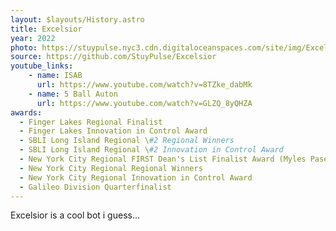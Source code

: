 ```yaml
---
layout: $layouts/History.astro
title: Excelsior
year: 2022
photo: https://stuypulse.nyc3.cdn.digitaloceanspaces.com/site/img/Excelsior.JPG
source: https://github.com/StuyPulse/Excelsior 
youtube_links: 
    - name: ISAB
      url: https://www.youtube.com/watch?v=8TZke_dabMk
    - name: 5 Ball Auton
      url: https://www.youtube.com/watch?v=GLZQ_8yQHZA
awards:
  - Finger Lakes Regional Finalist
  - Finger Lakes Innovation in Control Award
  - SBLI Long Island Regional \#2 Regional Winners
  - SBLI Long Island Regional \#2 Innovation in Control Award
  - New York City Regional FIRST Dean's List Finalist Award (Myles Pasetsky)
  - New York City Regional Regional Winners
  - New York City Regional Innovation in Control Award
  - Galileo Division Quarterfinalist
---
```


Excelsior is a cool bot i guess...
